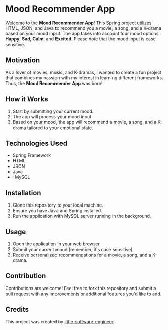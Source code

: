 # **Mood Recommender App**

Welcome to the **Mood Recommender App**! This Spring project utilizes HTML, JSON, and Java to recommend you a movie, a song, and a K-drama based on your mood input. The app takes into account four mood options: **Happy**, **Sad**, **Calm**, and **Excited**. Please note that the mood input is case sensitive.

## **Motivation**
As a lover of movies, music, and K-dramas, I wanted to create a fun project that combines my passion with my interest in learning different frameworks. Thus, the **Mood Recommender App** was born!

## **How it Works**
1. Start by submitting your current mood.
2. The app will process your mood input.
3. Based on your mood, the app will recommend a movie, a song, and a K-drama tailored to your emotional state.

## **Technologies Used**
- Spring Framework
- HTML
- JSON
- Java
- -MySQL

## **Installation**
1. Clone this repository to your local machine.
2. Ensure you have Java and Spring installed.
3. Run the application with MySQL server running in the background.

## **Usage**
1. Open the application in your web browser.
2. Submit your current mood (remember, it's case sensitive).
3. Receive personalized recommendations for a movie, a song, and a K-drama.

## **Contribution**
Contributions are welcome! Feel free to fork this repository and submit a pull request with any improvements or additional features you'd like to add.

## **Credits**
This project was created by [little-software-engineer](https://github.com/little-software-engineer).


